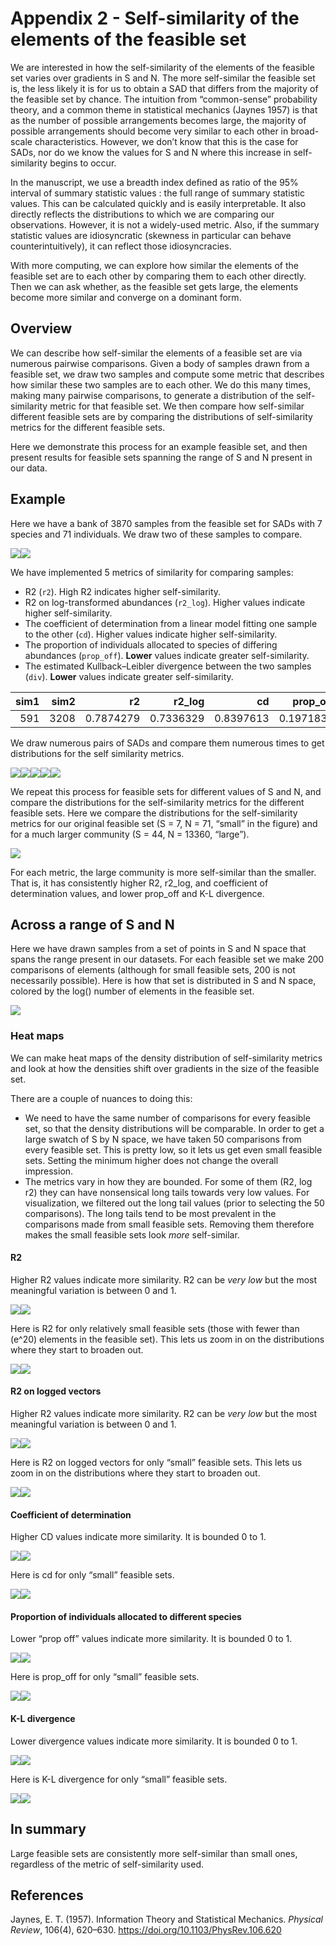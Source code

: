 Appendix 2 - Self-similarity of the elements of the feasible set
================

We are interested in how the self-similarity of the elements of the
feasible set varies over gradients in S and N. The more self-similar the
feasible set is, the less likely it is for us to obtain a SAD that
differs from the majority of the feasible set by chance. The intuition
from “common-sense” probability theory, and a common theme in
statistical mechanics (Jaynes 1957) is that as the number of possible
arrangements becomes large, the majority of possible arrangements should
become very similar to each other in broad-scale characteristics.
However, we don’t know that this is the case for SADs, nor do we know
the values for S and N where this increase in self-similarity begins to
occur.

In the manuscript, we use a breadth index defined as ratio of the 95%
interval of summary statistic values : the full range of summary
statistic values. This can be calculated quickly and is easily
interpretable. It also directly reflects the distributions to which we
are comparing our observations. However, it is not a widely-used metric.
Also, if the summary statistic values are idiosyncratic (skewness in
particular can behave counterintuitively), it can reflect those
idiosyncracies.

With more computing, we can explore how similar the elements of the
feasible set are to each other by comparing them to each other directly.
Then we can ask whether, as the feasible set gets large, the elements
become more similar and converge on a dominant form.

## Overview

We can describe how self-similar the elements of a feasible set are via
numerous pairwise comparisons. Given a body of samples drawn from a
feasible set, we draw two samples and compute some metric that describes
how similar these two samples are to each other. We do this many times,
making many pairwise comparisons, to generate a distribution of the
self-similarity metric for that feasible set. We then compare how
self-similar different feasible sets are by comparing the distributions
of self-similarity metrics for the different feasible sets.

Here we demonstrate this process for an example feasible set, and then
present results for feasible sets spanning the range of S and N present
in our data.

## Example

Here we have a bank of 3870 samples from the feasible set for SADs with
7 species and 71 individuals. We draw two of these samples to compare.

![](appendix2_selfsimilarity_files/figure-gfm/illustrate%20self%20similarity-1.png)<!-- -->![](appendix2_selfsimilarity_files/figure-gfm/illustrate%20self%20similarity-2.png)<!-- -->

We have implemented 5 metrics of similarity for comparing samples:

  - R2 (`r2`). High R2 indicates higher self-similarity.
  - R2 on log-transformed abundances (`r2_log`). Higher values indicate
    higher self-similarity.
  - The coefficient of determination from a linear model fitting one
    sample to the other (`cd`). Higher values indicate higher
    self-similarity.
  - The proportion of individuals allocated to species of differing
    abundances (`prop_off`). **Lower** values indicate greater
    self-similarity.
  - The estimated Kullback–Leibler divergence between the two samples
    (`div`). **Lower** values indicate greater self-similarity.

<div class="kable-table">

| sim1 | sim2 |        r2 |   r2\_log |        cd | prop\_off |       div | s0 | n0 | nparts |
| ---: | ---: | --------: | --------: | --------: | --------: | --------: | -: | -: | :----- |
|  591 | 3208 | 0.7874279 | 0.7336329 | 0.8397613 | 0.1971831 | 0.1027579 |  7 | 71 | 60289  |

</div>

We draw numerous pairs of SADs and compare them numerous times to get
distributions for the self similarity metrics.

![](appendix2_selfsimilarity_files/figure-gfm/rep%20sampler-1.png)<!-- -->![](appendix2_selfsimilarity_files/figure-gfm/rep%20sampler-2.png)<!-- -->![](appendix2_selfsimilarity_files/figure-gfm/rep%20sampler-3.png)<!-- -->![](appendix2_selfsimilarity_files/figure-gfm/rep%20sampler-4.png)<!-- -->![](appendix2_selfsimilarity_files/figure-gfm/rep%20sampler-5.png)<!-- -->

We repeat this process for feasible sets for different values of S and
N, and compare the distributions for the self-similarity metrics for the
different feasible sets. Here we compare the distributions for the
self-similarity metrics for our original feasible set (S = 7, N = 71,
“small” in the figure) and for a much larger community (S = 44, N =
13360, “large”).

![](appendix2_selfsimilarity_files/figure-gfm/comparison%202-1.png)<!-- -->

For each metric, the large community is more self-similar than the
smaller. That is, it has consistently higher R2, r2\_log, and
coefficient of determination values, and lower prop\_off and K-L
divergence.

## Across a range of S and N

Here we have drawn samples from a set of points in S and N space that
spans the range present in our datasets. For each feasible set we make
200 comparisons of elements (although for small feasible sets, 200 is
not necessarily possible). Here is how that set is distributed in S and
N space, colored by the log() number of elements in the feasible set.

![](appendix2_selfsimilarity_files/figure-gfm/diffs-1.png)<!-- -->

### Heat maps

We can make heat maps of the density distribution of self-similarity
metrics and look at how the densities shift over gradients in the size
of the feasible set.

There are a couple of nuances to doing this:

  - We need to have the same number of comparisons for every feasible
    set, so that the density distributions will be comparable. In order
    to get a large swatch of S by N space, we have taken 50 comparisons
    from every feasible set. This is pretty low, so it lets us get even
    small feasible sets. Setting the minimum higher does not change the
    overall impression.
  - The metrics vary in how they are bounded. For some of them (R2, log
    r2) they can have nonsensical long tails towards very low values.
    For visualization, we filtered out the long tail values (prior to
    selecting the 50 comparisons). The long tails tend to be most
    prevalent in the comparisons made from small feasible sets. Removing
    them therefore makes the small feasible sets look *more*
    self-similar.

#### R2

Higher R2 values indicate more similarity. R2 can be *very low* but the
most meaningful variation is between 0 and 1.

![](appendix2_selfsimilarity_files/figure-gfm/heat%20maps-1.png)<!-- -->![](appendix2_selfsimilarity_files/figure-gfm/heat%20maps-2.png)<!-- -->

Here is R2 for only relatively small feasible sets (those with fewer
than \(e^20\) elements in the feasible set). This lets us zoom in on the
distributions where they start to broaden out.

![](appendix2_selfsimilarity_files/figure-gfm/r2%20small-1.png)<!-- -->![](appendix2_selfsimilarity_files/figure-gfm/r2%20small-2.png)<!-- -->

#### R2 on logged vectors

Higher R2 values indicate more similarity. R2 can be *very low* but the
most meaningful variation is between 0 and 1.

![](appendix2_selfsimilarity_files/figure-gfm/r2%20on%20log-1.png)<!-- -->![](appendix2_selfsimilarity_files/figure-gfm/r2%20on%20log-2.png)<!-- -->

Here is R2 on logged vectors for only “small” feasible sets. This lets
us zoom in on the distributions where they start to broaden out.

![](appendix2_selfsimilarity_files/figure-gfm/r2%20log%20small-1.png)<!-- -->![](appendix2_selfsimilarity_files/figure-gfm/r2%20log%20small-2.png)<!-- -->

#### Coefficient of determination

Higher CD values indicate more similarity. It is bounded 0 to 1.

![](appendix2_selfsimilarity_files/figure-gfm/unnamed-chunk-1-1.png)<!-- -->![](appendix2_selfsimilarity_files/figure-gfm/unnamed-chunk-1-2.png)<!-- -->

Here is cd for only “small” feasible sets.

![](appendix2_selfsimilarity_files/figure-gfm/cd%20small-1.png)<!-- -->![](appendix2_selfsimilarity_files/figure-gfm/cd%20small-2.png)<!-- -->

#### Proportion of individuals allocated to different species

Lower “prop off” values indicate more similarity. It is bounded 0 to 1.

![](appendix2_selfsimilarity_files/figure-gfm/prop%20off%20heat%20maps-1.png)<!-- -->![](appendix2_selfsimilarity_files/figure-gfm/prop%20off%20heat%20maps-2.png)<!-- -->

Here is prop\_off for only “small” feasible sets.

![](appendix2_selfsimilarity_files/figure-gfm/prop_off%20small-1.png)<!-- -->![](appendix2_selfsimilarity_files/figure-gfm/prop_off%20small-2.png)<!-- -->

#### K-L divergence

Lower divergence values indicate more similarity. It is bounded 0 to 1.

![](appendix2_selfsimilarity_files/figure-gfm/div%20heat%20maps-1.png)<!-- -->![](appendix2_selfsimilarity_files/figure-gfm/div%20heat%20maps-2.png)<!-- -->

Here is K-L divergence for only “small” feasible sets.

![](appendix2_selfsimilarity_files/figure-gfm/div%20small-1.png)<!-- -->![](appendix2_selfsimilarity_files/figure-gfm/div%20small-2.png)<!-- -->

## In summary

Large feasible sets are consistently more self-similar than small ones,
regardless of the metric of self-similarity used.

## References

Jaynes, E. T. (1957). Information Theory and Statistical Mechanics.
*Physical Review*, 106(4), 620–630.
<https://doi.org/10.1103/PhysRev.106.620>

